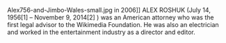 Alex756-and-Jimbo-Wales-small.jpg in 2006]] ALEX ROSHUK (July 14, 1956[1] – November 9, 2014[2] ) was an American attorney who was the first legal advisor to the Wikimedia Foundation. He was also an electrician and worked in the entertainment industry as a director and editor.
